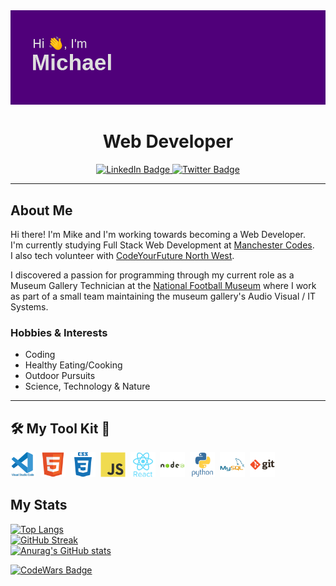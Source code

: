 <div align="center">
  <img src="https://github.com/mike-shields-dev/mike-shields-dev/blob/266fa028ed46aeb2ae2ec175b0b25cbd02f34c50/header.png" />
  <h1>Web Developer</h1>
</div>

<div id="badges" align="center">
  <a href="https://www.linkedin.com/in/michael-shields-a836b5211/">
    <img src="https://img.shields.io/badge/LinkedIn-blue?style=for-the-badge&logo=linkedin&logoColor=white" alt="LinkedIn Badge"/>
  </a>
  <a href="https://twitter.com/micklebasher">
    <img src="https://img.shields.io/badge/Twitter-blue?style=for-the-badge&logo=twitter&logoColor=white" alt="Twitter Badge"/>
  </a>
</div>

---

## About Me

Hi there! I'm Mike and I'm working towards becoming a Web Developer.\
I'm currently studying Full Stack Web Development at [Manchester Codes](https://www.manchestercodes.com/).\
I also tech volunteer with [CodeYourFuture North West](https://codeyourfuture.io/north-west/).

I discovered a passion for programming through my current role as a Museum Gallery Technician at the [National Football Museum](https://www.nationalfootballmuseum.com/) where I work as part of a small team maintaining the museum gallery's Audio Visual / IT Systems. 

### Hobbies & Interests

- Coding
- Healthy Eating/Cooking
- Outdoor Pursuits
- Science, Technology & Nature

---

## 🛠️ My Tool Kit 🧰

<div>
  <img src="https://github.com/devicons/devicon/blob/master/icons/vscode/vscode-original-wordmark.svg" title="Visual Studio Code" alt="Visual Studio Code" width="40" height="40"/>&nbsp;
  <img src="https://github.com/devicons/devicon/blob/master/icons/html5/html5-original.svg" title="HTML5" alt="HTML" width="40" height="40"/>&nbsp;
  <img src="https://github.com/devicons/devicon/blob/master/icons/css3/css3-plain-wordmark.svg"  title="CSS3" alt="CSS" width="40" height="40"/>&nbsp;
  <img src="https://github.com/devicons/devicon/blob/master/icons/javascript/javascript-original.svg" title="JavaScript" alt="JavaScript" width="40" height="40"/>&nbsp;
  <img src="https://github.com/devicons/devicon/blob/master/icons/react/react-original-wordmark.svg" title="React" alt="React" width="40" height="40"/>&nbsp;
  <img src="https://github.com/devicons/devicon/blob/master/icons/nodejs/nodejs-original-wordmark.svg" title="NodeJS" alt="NodeJS" width="40" height="40"/>&nbsp;
  <img src="https://github.com/devicons/devicon/blob/master/icons/python/python-original-wordmark.svg" title="Python" alt="Python" width="40" height="40"/>&nbsp;
  <img src="https://github.com/devicons/devicon/blob/master/icons/mysql/mysql-original-wordmark.svg" title="MySQL" alt="MySQL" width="40" height="40"/>&nbsp;
  <img src="https://github.com/devicons/devicon/blob/master/icons/git/git-original-wordmark.svg" title="Git" **alt="Git" width="40" height="40"/>
</div>

## My Stats

[![Top Langs](https://github-readme-stats.vercel.app/api/top-langs/?username=mike-shields-dev&theme=radical)](https://github.com/anuraghazra/github-readme-stats)\
[![GitHub Streak](http://github-readme-streak-stats.herokuapp.com?user=mike-shields-dev&theme=radical)](https://git.io/streak-stats)\
[![Anurag's GitHub stats](https://github-readme-stats.vercel.app/api?username=mike-shields-dev&theme=radical)](https://github.com/anuraghazra/github-readme-stats)

<a href="https://www.codewars.com/users/mike-shields">
  <img src="https://www.codewars.com/users/mike-shields/badges/large" alt="CodeWars Badge" />
</a>


